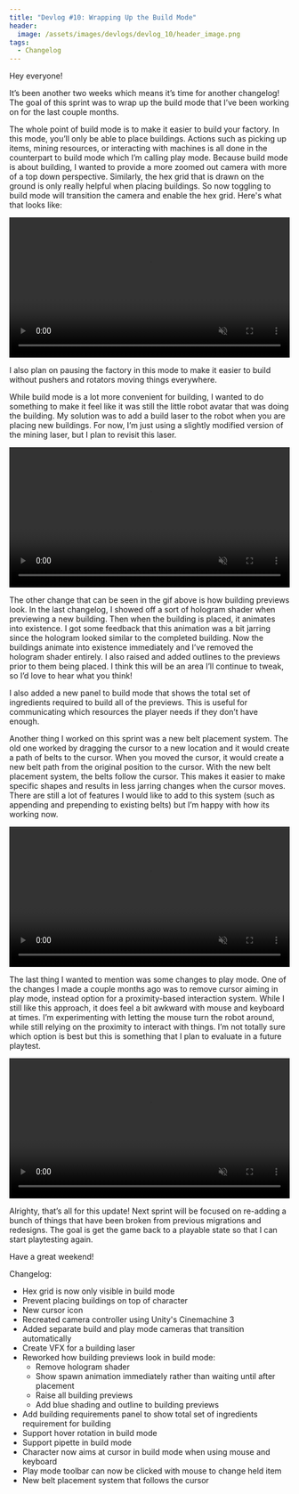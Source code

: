 ```yaml
---
title: "Devlog #10: Wrapping Up the Build Mode"
header: 
  image: /assets/images/devlogs/devlog_10/header_image.png
tags:
  - Changelog
---
```


Hey everyone!

It’s been another two weeks which means it’s time for another changelog! The goal of this sprint was to wrap up the build mode that I’ve been working on for the last couple months. 

The whole point of build mode is to make it easier to build your factory. In this mode, you’ll only be able to place buildings. Actions such as picking up items, mining resources, or interacting with machines is all done in the counterpart to build mode which I’m calling play mode. Because build mode is about building, I wanted to provide a more zoomed out camera with more of a top down perspective. Similarly, the hex grid that is drawn on the ground is only really helpful when placing buildings. So now toggling to build mode will transition the camera and enable the hex grid. Here's what that looks like:

<video width="100%" autoplay="autoplay" loop="true" muted>
  <source src="https://i.imgur.com/5hFHfnc.mp4" type="video/mp4" />
</video>

I also plan on pausing the factory in this mode to make it easier to build without pushers and rotators moving things everywhere.

While build mode is a lot more convenient for building, I wanted to do something to make it feel like it was still the little robot avatar that was doing the building. My solution was to add a build laser to the robot when you are placing new buildings. For now, I’m just using a slightly modified version of the mining laser, but I plan to revisit this laser.

<video width="100%" autoplay="autoplay" loop="true" muted>
  <source src="https://i.imgur.com/lbKvnPY.mp4" type="video/mp4" />
</video>

The other change that can be seen in the gif above is how building previews look. In the last changelog, I showed off a sort of hologram shader when previewing a new building. Then when the building is placed, it animates into existence. I got some feedback that this animation was a bit jarring since the hologram looked similar to the completed building. Now the buildings animate into existence immediately and I’ve removed the hologram shader entirely. I also raised and added outlines to the previews prior to them being placed. I think this will be an area I’ll continue to tweak, so I’d love to hear what you think!

I also added a new panel to build mode that shows the total set of ingredients required to build all of the previews. This is useful for communicating which resources the player needs if they don’t have enough. 

Another thing I worked on this sprint was a new belt placement system. The old one worked by dragging the cursor to a new location and it would create a path of belts to the cursor. When you moved the cursor, it would create a new belt path from the original position to the cursor. With the new belt placement system, the belts follow the cursor. This makes it easier to make specific shapes and results in less jarring changes when the cursor moves. There are still a lot of features I would like to add to this system (such as appending and prepending to existing belts) but I’m happy with how its working now.

<video width="100%" autoplay="autoplay" loop="true" muted>
  <source src="https://i.imgur.com/e0CRNty.mp4" type="video/mp4" />
</video>

The last thing I wanted to mention was some changes to play mode. One of the changes I made a couple months ago was to remove cursor aiming in play mode, instead option for a proximity-based interaction system. While I still like this approach, it does feel a bit awkward with mouse and keyboard at times. I’m experimenting with letting the mouse turn the robot around, while still relying on the proximity to interact with things. I’m not totally sure which option is best but this is something that I plan to evaluate in a future playtest.

<video width="100%" autoplay="autoplay" loop="true" muted>
  <source src="https://i.imgur.com/AclMIXK.mp4" type="video/mp4" />
</video>

Alrighty, that’s all for this update! Next sprint will be focused on re-adding a bunch of things that have been broken from previous migrations and redesigns. The goal is get the game back to a playable state so that I can start playtesting again. 

Have a great weekend!

Changelog:
- Hex grid is now only visible in build mode
- Prevent placing buildings on top of character
- New cursor icon
- Recreated camera controller using Unity's Cinemachine 3
- Added separate build and play mode cameras that transition automatically
- Create VFX for a building laser
- Reworked how building previews look in build mode:
  - Remove hologram shader
  - Show spawn animation immediately rather than waiting until after placement
  - Raise all building previews
  - Add blue shading and outline to building previews
- Add building requirements panel to show total set of ingredients requirement for building
- Support hover rotation in build mode
- Support pipette in build mode
- Character now aims at cursor in build mode when using mouse and keyboard
- Play mode toolbar can now be clicked with mouse to change held item
- New belt placement system that follows the cursor
